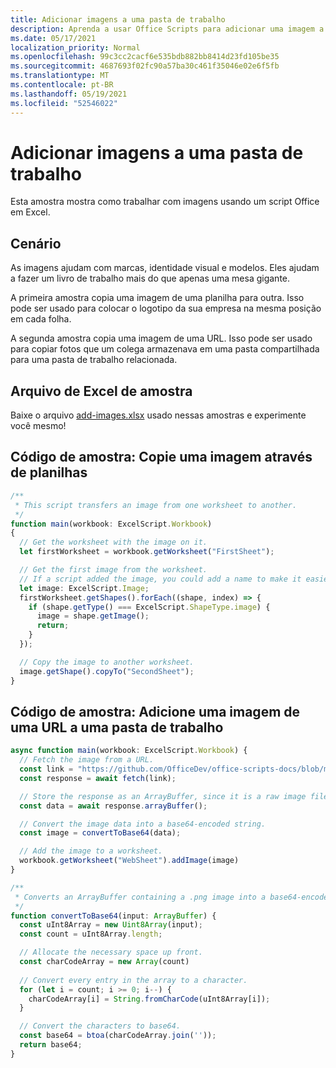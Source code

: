 ```yaml
---
title: Adicionar imagens a uma pasta de trabalho
description: Aprenda a usar Office Scripts para adicionar uma imagem a uma pasta de trabalho e copiá-la através de folhas.
ms.date: 05/17/2021
localization_priority: Normal
ms.openlocfilehash: 99c3cc2cacf6e535bdb882bb8414d23fd105be35
ms.sourcegitcommit: 4687693f02fc90a57ba30c461f35046e02e6f5fb
ms.translationtype: MT
ms.contentlocale: pt-BR
ms.lasthandoff: 05/19/2021
ms.locfileid: "52546022"
---
```

# <a name="add-images-to-a-workbook"></a>Adicionar imagens a uma pasta de trabalho

Esta amostra mostra como trabalhar com imagens usando um script Office em Excel.

## <a name="scenario"></a>Cenário

As imagens ajudam com marcas, identidade visual e modelos. Eles ajudam a fazer um livro de trabalho mais do que apenas uma mesa gigante.

A primeira amostra copia uma imagem de uma planilha para outra. Isso pode ser usado para colocar o logotipo da sua empresa na mesma posição em cada folha.

A segunda amostra copia uma imagem de uma URL. Isso pode ser usado para copiar fotos que um colega armazenava em uma pasta compartilhada para uma pasta de trabalho relacionada.

## <a name="sample-excel-file"></a>Arquivo de Excel de amostra

Baixe o arquivo <a href="add-images.xlsx">add-images.xlsx</a> usado nessas amostras e experimente você mesmo!

## <a name="sample-code-copy-an-image-across-worksheets"></a>Código de amostra: Copie uma imagem através de planilhas

```TypeScript
/**
 * This script transfers an image from one worksheet to another.
 */
function main(workbook: ExcelScript.Workbook)
{
  // Get the worksheet with the image on it.
  let firstWorksheet = workbook.getWorksheet("FirstSheet");

  // Get the first image from the worksheet.
  // If a script added the image, you could add a name to make it easier to find.
  let image: ExcelScript.Image;
  firstWorksheet.getShapes().forEach((shape, index) => {
    if (shape.getType() === ExcelScript.ShapeType.image) {
      image = shape.getImage();
      return;
    }
  });

  // Copy the image to another worksheet.
  image.getShape().copyTo("SecondSheet");
}
```

## <a name="sample-code-add-an-image-from-a-url-to-a-workbook"></a>Código de amostra: Adicione uma imagem de uma URL a uma pasta de trabalho

```TypeScript
async function main(workbook: ExcelScript.Workbook) {
  // Fetch the image from a URL.
  const link = "https://github.com/OfficeDev/office-scripts-docs/blob/master/docs/images/git-octocat.png";
  const response = await fetch(link);

  // Store the response as an ArrayBuffer, since it is a raw image file.
  const data = await response.arrayBuffer();

  // Convert the image data into a base64-encoded string.
  const image = convertToBase64(data);

  // Add the image to a worksheet.
  workbook.getWorksheet("WebSheet").addImage(image)
}

/**
 * Converts an ArrayBuffer containing a .png image into a base64-encoded string.
 */
function convertToBase64(input: ArrayBuffer) {
  const uInt8Array = new Uint8Array(input);
  const count = uInt8Array.length;

  // Allocate the necessary space up front.
  const charCodeArray = new Array(count) 
  
  // Convert every entry in the array to a character.
  for (let i = count; i >= 0; i--) { 
    charCodeArray[i] = String.fromCharCode(uInt8Array[i]);
  }

  // Convert the characters to base64.
  const base64 = btoa(charCodeArray.join(''));
  return base64;
}
```
